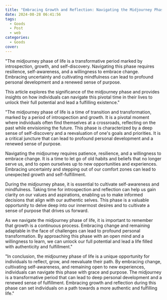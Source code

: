 ```yaml
---
title: "Embracing Growth and Reflection: Navigating the Midjourney Phase of Life"
date: 2024-08-28 06:41:56
tags:
  - Goods
  - Post
  - web
categories:
  - Goods
cover: 
---
```


"The midjourney phase of life is a transformative period marked by introspection, growth, and self-discovery. Navigating this phase requires resilience, self-awareness, and a willingness to embrace change. Embracing uncertainty and cultivating mindfulness can lead to profound personal development and a renewed sense of purpose.

This article explores the significance of the midjourney phase and provides insights on how individuals can navigate this pivotal time in their lives to unlock their full potential and lead a fulfilling existence."

"The midjourney phase of life is a time of transition and transformation, marked by a period of introspection and growth. It is a pivotal moment where individuals often find themselves at a crossroads, reflecting on the past while envisioning the future. This phase is characterized by a deep sense of self-discovery and a reevaluation of one's goals and priorities. It is a critical juncture that can lead to profound personal development and a renewed sense of purpose.

Navigating the midjourney requires patience, resilience, and a willingness to embrace change. It is a time to let go of old habits and beliefs that no longer serve us, and to open ourselves up to new opportunities and experiences. Embracing uncertainty and stepping out of our comfort zones can lead to unexpected growth and self-fulfillment.

During the midjourney phase, it is essential to cultivate self-awareness and mindfulness. Taking time for introspection and reflection can help us gain clarity on our values and aspirations, enabling us to make informed decisions that align with our authentic selves. This phase is a valuable opportunity to delve deep into our innermost desires and to cultivate a sense of purpose that drives us forward.

As we navigate the midjourney phase of life, it is important to remember that growth is a continuous process. Embracing change and remaining adaptable in the face of challenges can lead to profound personal transformation. By approaching this phase with an open mind and a willingness to learn, we can unlock our full potential and lead a life filled with authenticity and fulfillment."

"In conclusion, the midjourney phase of life is a unique opportunity for individuals to reflect, grow, and reevaluate their path. By embracing change, cultivating self-awareness, and remaining open to new experiences, individuals can navigate this phase with grace and purpose. The midjourney is a transformative period that can lead to deep personal development and a renewed sense of fulfillment. Embracing growth and reflection during this phase can set individuals on a path towards a more authentic and fulfilling life."
